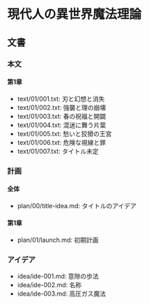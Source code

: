 # 現代人の異世界魔法理論
## 文書
### 本文
#### 第1章
- text/01/001.txt: 刃と幻想と消失
- text/01/002.txt: 強襲と理の崩壊
- text/01/003.txt: 春の祝福と開闢
- text/01/004.txt: 混迷に舞う片葉
- text/01/005.txt: 愁いと狡猾の王宮
- text/01/006.txt: 危険な視線と罪
- text/01/007.txt: タイトル未定


### 計画
#### 全体
- plan/00/title-idea.md: タイトルのアイデア


#### 第1章
- plan/01/launch.md: 初期計画


### アイデア
- idea/ide-001.md: 意隙の歩法
- idea/ide-002.md: 名称
- idea/ide-003.md: 高圧ガス魔法
